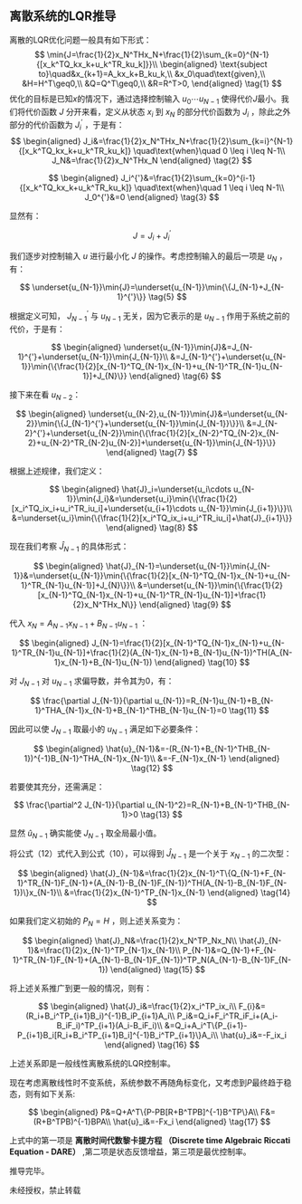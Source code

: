 ## 离散系统的LQR推导

<script>
    window.MathJax = {
        tex: {
            inlineMath: [['$', '$'], ['\\(', '\\)']],
            displayMath: [['$$', '$$'], ['\\[', '\\]']],
            processEscapes: true,
            tags: 'ams'
        },
        svg: {
            fontCache: 'global'
        }
    };
</script>
<script src="https://polyfill.io/v3/polyfill.min.js?features=es6"></script>
<script id="MathJax-script" async src="https://cdn.jsdelivr.net/npm/mathjax@3/es5/tex-svg.js"></script>
<style>
    .MathJax {
        -webkit-font-smoothing: antialiased;
        -moz-osx-font-smoothing: grayscale;
    }
</style>


离散的LQR优化问题一般具有如下形式：
$$
\min{J=\frac{1}{2}x_N^THx_N+\frac{1}{2}\sum_{k=0}^{N-1}{[x_k^TQ_kx_k+u_k^TR_ku_k]}}\\ \begin{aligned} \text{subject to}\quad&x_{k+1}=A_kx_k+B_ku_k,\\ &x_0\quad\text{given},\\ &H=H^T\geq0,\\ &Q=Q^T\geq0,\\ &R=R^T>0, \end{aligned} \tag{1}
$$
优化的目标是已知$x$的情况下，通过选择控制输入 $u_0\cdots u_{N-1}$ 使得代价$J$最小。我们将代价函数 $J$ 分开来看，定义从状态 $x_i$ 到 $x_N$ 的部分代价函数为 $J_i$ ，除此之外部分的代价函数为 $J_i^{'}$ ，于是有：
$$
\begin{aligned} J_i&=\frac{1}{2}x_N^THx_N+\frac{1}{2}\sum_{k=i}^{N-1}{[x_k^TQ_kx_k+u_k^TR_ku_k]} \quad\text{when}\quad 0 \leq i \leq N-1\\ J_N&=\frac{1}{2}x_N^THx_N \end{aligned} \tag{2}
$$

$$
\begin{aligned} J_i^{'}&=\frac{1}{2}\sum_{k=0}^{i-1}{[x_k^TQ_kx_k+u_k^TR_ku_k]} \quad\text{when}\quad 1 \leq i \leq N-1\\ J_0^{'}&=0 \end{aligned} \tag{3}
$$

显然有：

$$
J=J_i+J_i^{'} \tag{4}
$$

我们逐步对控制输入 $u$ 进行最小化 $J$ 的操作。考虑控制输入的最后一项是 $u_N$ ，有：

$$
\underset{u_{N-1}}\min{J}=\underset{u_{N-1}}\min{\{J_{N-1}+J_{N-1}^{'}\}} \tag{5}
$$

根据定义可知， $J_{N-1}^{'}$ 与 $u_{N-1}$ 无关，因为它表示的是 $u_{N-1}$ 作用于系统之前的代价，于是有：

$$
\begin{aligned} 
\underset{u_{N-1}}\min{J}&=J_{N-1}^{'}+\underset{u_{N-1}}\min{J_{N-1}}\\ 
&=J_{N-1}^{'}+\underset{u_{N-1}}\min{\{\frac{1}{2}[x_{N-1}^TQ_{N-1}x_{N-1}+u_{N-1}^TR_{N-1}u_{N-1}]+J_{N}\}} 
\end{aligned} 
\tag{6}
$$

接下来在看 $u_{N-2}$：

$$
\begin{aligned} \underset{u_{N-2},u_{N-1}}\min{J}&=\underset{u_{N-2}}\min{\{J_{N-1}^{'}+\underset{u_{N-1}}\min{J_{N-1}}\}}\\ &=J_{N-2}^{'}+\underset{u_{N-2}}\min{\{\frac{1}{2}[x_{N-2}^TQ_{N-2}x_{N-2}+u_{N-2}^TR_{N-2}u_{N-2}]+\underset{u_{N-1}}\min{J_{N-1}}\}} \end{aligned} \tag{7}
$$

根据上述规律，我们定义：

$$
\begin{aligned} \hat{J}_i=\underset{u_i\cdots u_{N-1}}\min{J_i}&=\underset{u_i}\min{\{\frac{1}{2}[x_i^TQ_ix_i+u_i^TR_iu_i]+\underset{u_{i+1}\cdots u_{N-1}}\min{J_{i+1}}\}}\\ &=\underset{u_i}\min{\{\frac{1}{2}[x_i^TQ_ix_i+u_i^TR_iu_i]+\hat{J}_{i+1}\}} \end{aligned} \tag{8}
$$

现在我们考察 $\hat{J}_{N-1}$ 的具体形式：

$$
\begin{aligned} \hat{J}_{N-1}=\underset{u_{N-1}}\min{J_{N-1}}&=\underset{u_{N-1}}\min{\{\frac{1}{2}[x_{N-1}^TQ_{N-1}x_{N-1}+u_{N-1}^TR_{N-1}u_{N-1}]+J_{N}\}}\\ &=\underset{u_{N-1}}\min{\{\frac{1}{2}[x_{N-1}^TQ_{N-1}x_{N-1}+u_{N-1}^TR_{N-1}u_{N-1}]+\frac{1}{2}x_N^THx_N\}} \end{aligned} \tag{9}
$$

代入 $x_N=A_{N-1}x_{N-1}+B_{N-1}u_{N-1}$ ：

$$
\begin{aligned} J_{N-1}=\frac{1}{2}[x_{N-1}^TQ_{N-1}x_{N-1}+u_{N-1}^TR_{N-1}u_{N-1}]+\frac{1}{2}(A_{N-1}x_{N-1}+B_{N-1}u_{N-1})^TH(A_{N-1}x_{N-1}+B_{N-1}u_{N-1}) \end{aligned} \tag{10}
$$

对 $J_{N-1}$ 对 $u_{N-1}$ 求偏导数，并令其为0，有：

$$
\frac{\partial J_{N-1}}{\partial u_{N-1}}=R_{N-1}u_{N-1}+B_{N-1}^THA_{N-1}x_{N-1}+B_{N-1}^THB_{N-1}u_{N-1}=0 \tag{11}
$$

因此可以使 $J_{N-1}$ 取最小的 $u_{N-1}$ 满足如下必要条件：

$$
\begin{aligned} \hat{u}_{N-1}&=-(R_{N-1}+B_{N-1}^THB_{N-1})^{-1}B_{N-1}^THA_{N-1}x_{N-1}\\ &=-F_{N-1}x_{N-1} \end{aligned} \tag{12}
$$

若要使其充分，还需满足：

$$
\frac{\partial^2 J_{N-1}}{\partial u_{N-1}^2}=R_{N-1}+B_{N-1}^THB_{N-1}>0 \tag{13}
$$

显然 $\hat u_{N-1}$ 确实能使 $J_{N-1}$ 取全局最小值。

将公式（12）式代入到公式（10），可以得到 $\hat J_{N-1}$ 是一个关于 $x_{N-1}$ 的二次型：

$$
\begin{aligned} 
    \hat{J}_{N-1}&=\frac{1}{2}x_{N-1}^T\{Q_{N-1}+F_{N-1}^TR_{N-1}F_{N-1}+(A_{N-1}-B_{N-1}F_{N-1})^TH(A_{N-1}-B_{N-1}F_{N-1})\}x_{N-1}\\ 
    &=\frac{1}{2}x_{N-1}^TP_{N-1}x_{N-1}
\end{aligned} 
\tag{14}
$$

如果我们定义初始的 $P_N=H$ ，则上述关系变为：

$$
\begin{aligned} \hat{J}_N&=\frac{1}{2}x_N^TP_Nx_N\\ \hat{J}_{N-1}&=\frac{1}{2}x_{N-1}^TP_{N-1}x_{N-1}\\ P_{N-1}&=Q_{N-1}+F_{N-1}^TR_{N-1}F_{N-1}+(A_{N-1}-B_{N-1}F_{N-1})^TP_N(A_{N-1}-B_{N-1}F_{N-1}) \end{aligned} \tag{15}
$$

将上述关系推广到更一般的情况，则有：

$$
\begin{aligned} \hat{J}_i&=\frac{1}{2}x_i^TP_ix_i\\ F_{i}&=(R_i+B_i^TP_{i+1}B_i)^{-1}B_iP_{i+1}A_i\\ P_i&=Q_i+F_i^TR_iF_i+(A_i-B_iF_i)^TP_{i+1}(A_i-B_iF_i)\\ &=Q_i+A_i^T\{P_{i+1}-P_{i+1}B_i[R_i+B_i^TP_{i+1}B_i]^{-1}B_i^TP_{i+1}\}A_i\\ \hat{u}_i&=-F_ix_i \end{aligned} \tag{16}
$$

上述关系即是一般线性离散系统的LQR控制率。

现在考虑离散线性时不变系统，系统参数不再随角标变化，又考虑到$P$最终趋于稳态，则有如下关系:

$$
\begin{aligned} 
P&=Q+A^T\{P-PB[R+B^TPB]^{-1}B^TP\}A\\ 
F&=(R+B^TPB)^{-1}BPA\\ 
\hat{u}_i&=-Fx_i 
\end{aligned}
\tag{17}
$$

上式中的第一项是 **离散时间代数黎卡提方程 （Discrete time Algebraic Riccati Equation - DARE）** ,第二项是状态反馈增益，第三项是最优控制率。

推导完毕。


未经授权，禁止转载